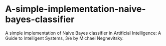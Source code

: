 # A-simple-implementation-naive-bayes-classifier
A simple implementation of Naive Bayes classifier in Artificial Intelligence: A Guide to Intelligent Systems, 3/e by Michael Negnevitsky.
